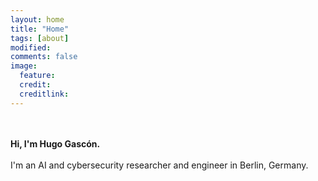 ```yaml
---
layout: home 
title: "Home"
tags: [about]
modified:
comments: false
image:
  feature: 
  credit: 
  creditlink: 
---
```


<br><br>
<b>Hi, I'm Hugo Gascón.</b>
<br><br>
I'm an AI and cybersecurity researcher and engineer in Berlin, Germany.
